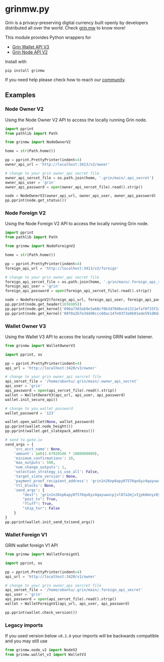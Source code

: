 # grinmw.py

Grin is a privacy-preserving digital currency built openly by developers distributed all over the world. Check [grin.mw](https://grin.mw/) to know more!

This module provides Python wrappers for

* [Grin Wallet API V3](https://docs.grin.mw/wiki/api/wallet-api/)
* [Grin Node API V2](https://docs.grin.mw/wiki/api/node-api/)

Install with

```
pip install grinmw
```

If you need help please check how to reach our [community](https://grin.mw/community).

## Examples

### Node Owner V2

Using the Node Owner V2 API to access the locally running Grin node.

```python
import pprint
from pathlib import Path

from grinmw import NodeOwnerV2

home = str(Path.home())

pp = pprint.PrettyPrinter(indent=4)
owner_api_url = 'http://localhost:3413/v2/owner'

# change to your grin owner_api secret file
owner_api_sercet_file = os.path.join(home, '.grin/main/.api_secret')
owner_api_user = 'grin'
owner_api_password = open(owner_api_sercet_file).read().strip()

node = NodeOwnerV2(owner_api_url, owner_api_user, owner_api_password)
pp.pprint(node.get_status())
```

### Node Foreign V2

Using the Node Foreign V2 API to access the locally running Grin node.

```python
import pprint
from pathlib import Path

from grinmw import NodeForeignV2

home = str(Path.home())

pp = pprint.PrettyPrinter(indent=4)
foreign_api_url = 'http://localhost:3413/v2/foreign'

# change to your grin owner_api secret file
foreign_api_sercet_file = os.path.join(home, '.grin/main/.foreign_api_secret')
foreign_api_user = 'grin'
foreign_api_password = open(foreign_api_sercet_file).read().strip()

node = NodeForeignV2(foreign_api_url, foreign_api_user, foreign_api_password)
pp.pprint(node.get_header(1036985))
pp.pprint(node.get_kernel('096a7303ab9e3a68cf0b3d70d6ec61311efaf0f33f2ac251bff2a4da45908d3f15'))
pp.pprint(node.get_kernel('08f0a2b7e3ddd0ccc60ac147e93f3e8b01ede591d0da08ba93333e3c73fd45c1cf'))
```

### Wallet Owner V3

Using the Wallet V3 API to access the locally running GRIN wallet listener.

```python
from grinmw import WalletOwnerV3

import pprint, os

pp = pprint.PrettyPrinter(indent=4)
api_url = 'http://localhost:3420/v3/owner'

# change to your grin owner_api sercret file
api_sercet_file = '/home/ubuntu/.grin/main/.owner_api_secret'
api_user = 'grin'
api_password = open(api_sercet_file).read().strip()
wallet = WalletOwnerV3(api_url, api_user, api_password)
wallet.init_secure_api()

# change to you wallet password
wallet_password = '123'

wallet.open_wallet(None, wallet_password)
pp.pprint(wallet.node_height())
pp.pprint(wallet.get_slatepack_address())

# send to gate.io
send_args = {
    'src_acct_name': None,
    'amount': int(2.67020546 * 1000000000),
    'minimum_confirmations': 10,
    'max_outputs': 500,
    'num_change_outputs': 1,
    'selection_strategy_is_use_all': False,
    'target_slate_version': None,
    'payment_proof_recipient_address': 'grin1n26np6apy07576qx6yz4qayuwxcpjvl87a2mjv3jpk6mnyz8y4vq65ahjm',
    'ttl_blocks': None,
    'send_args': {
        "dest": 'grin1n26np6apy07576qx6yz4qayuwxcpjvl87a2mjv3jpk6mnyz8y4vq65ahjm',
        "post_tx": True,
        "fluff": True,
        "skip_tor": False
    }
}
pp.pprint(wallet.init_send_tx(send_args))
```

### Wallet Foreign V1

GRIN wallet foreign V1 API

```python
from grinmw import WalletForeignV1

import pprint, os

pp = pprint.PrettyPrinter(indent=4)
api_url = 'http://localhost:3420/v1/owner'

# change to your grin owner_api sercret file
api_sercet_file = '/home/ubuntu/.grin/main/.foreign_api_secret'
api_user = 'grin'
api_password = open(api_sercet_file).read().strip()
wallet = WalletForeignV1(api_url, api_user, api_password)

pp.pprint(wallet.check_version())
```

### Legacy imports

If you used version below `v0.2.0` your imports will be backwards compatible and you may still use

```python
from grinmw.node_v2 import NodeV2
from grinmw.wallet_v3 import WalletV3
```
